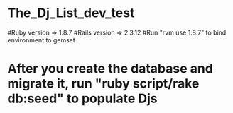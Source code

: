 # The_Dj_List_dev_test

#Ruby version => 1.8.7
#Rails version => 2.3.12
#Run "rvm use 1.8.7" to bind environment to gemset
# After you create the database and migrate it, run "ruby script/rake db:seed" to populate Djs


